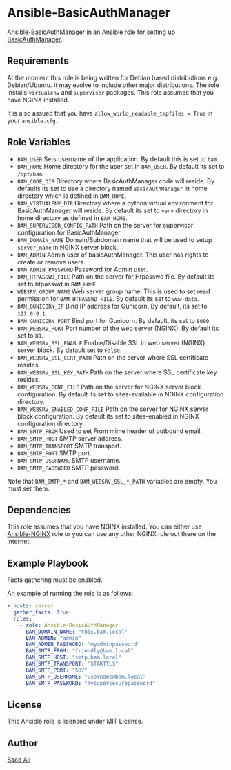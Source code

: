 # Ansible-BasicAuthManager
Ansible-BasicAuthManager in an Ansible role for setting up [BasicAuthManager](https://github.com/NIXKnight/BasicAuthManager).

## **Requirements**
At the moment this role is being written for Debian based distributions e.g. Debian/Ubuntu. It may evolve to include other major distributions. The role installs `virtualenv` and `supervisor` packages. This role assumes that you have NGINX installed.

It is also assued that you have `allow_world_readable_tmpfiles = True` in your `ansible.cfg`.

## **Role Variables**
* `BAM_USER` Sets username of the application. By default this is set to `bam`.
* `BAM_HOME` Home directory for the user set in `BAM_USER`. By default its set to `/opt/bam`.
* `BAM_CODE_DIR` Directory where BasicAuthManager code will reside. By defaults its set to use a directory named `BasicAuthManager` in home directory which is defined in `BAM_HOME`.
* `BAM_VIRTUALENV_DIR` Directory where a python virtual environment for BasicAuthManager will reside. By default its set to `venv` directory in home directory as defined in `BAM_HOME`.
* `BAM_SUPERVISOR_CONFIG_PATH` Path on the server for supervisor configuration for BasicAuthManager.
* `BAM_DOMAIN_NAME` Domain/Subdomain name that will be used to setup `server_name` in NGINX server block.
* `BAM_ADMIN` Admin user of basicAuthManager. This user has rights to create or remove users.
* `BAM_ADMIN_PASSWORD` Password for Admin user.
* `BAM_HTPASSWD_FILE` Path on the server for Htpasswd file. By default its set to htpasswd in `BAM_HOME`.
* `WEBSRV_GROUP_NAME` Web server group name. This is used to set read permission for `BAM_HTPASSWD_FILE`. By default its set to `www-data`.
* `BAM_GUNICORN_IP` Bind IP address for Gunicorn. By default, its set to `127.0.0.1`.
* `BAM_GUNICORN_PORT` Bind port for Gunicorn. By default, its set to `8000`.
* `BAM_WEBSRV_PORT` Port number of the web server (NGINX). By default its set to `80`.
* `BAM_WEBSRV_SSL_ENABLE` Enable/Disable SSL in web server (NGINX) server block. By default set to `False`.
* `BAM_WEBSRV_SSL_CERT_PATH` Path on the server where SSL certificate resides.
* `BAM_WEBSRV_SSL_KEY_PATH` Path on the server where SSL certificate key resides.
* `BAM_WEBSRV_CONF_FILE` Path on the server for NGINX server block configuration. By default its set to sites-available in NGINX configuration directory.
* `BAM_WEBSRV_ENABLED_CONF_FILE` Path on the server for NGINX server block configuration. By default its set to sites-enabled in NGINX configuration directory.
* `BAM_SMTP_FROM` Used to set From mime header of outbound email.
* `BAM_SMTP_HOST` SMTP server address.
* `BAM_SMTP_TRANSPORT` SMTP transport.
* `BAM_SMTP_PORT` SMTP port.
* `BAM_SMTP_USERNAME` SMTP username.
* `BAM_SMTP_PASSWORD` SMTP password.

Note that `BAM_SMTP_*` and `BAM_WEBSRV_SSL_*_PATH` variables are empty. You must set them.

## **Dependencies**

This role assumes that you have NGINX installed. You can either use [Ansible-NGINX](https://github.com/NIXKnight/Ansible-NGINX) role or you can use any other NGINX role out there on the internet.

## **Example Playbook**

Facts gathering must be enabled.

An example of running the role is as follows:

```yaml
- hosts: server
  gather_facts: True
  roles:
    - role: Ansible-BasicAuthManager
      BAM_DOMAIN_NAME: "this.bam.local"
      BAM_ADMIN: "admin"
      BAM_ADMIN_PASSWORD: "myadminpassword"
      BAM_SMTP_FROM: "friendly@bam.local"
      BAM_SMTP_HOST: "smtp.bam.local"
      BAM_SMTP_TRANSPORT: "STARTTLS"
      BAM_SMTP_PORT: "587"
      BAM_SMTP_USERNAME: "username@bam.local"
      BAM_SMTP_PASSWORD: "mysupersecurepassword"
```

## License
This Ansible role is licensed under MIT License.

## Author
[Saad Ali](https://github.com/nixknight)
